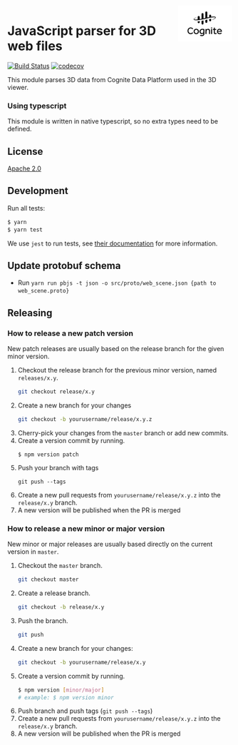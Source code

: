 <a href="https://cognite.com/">
    <img src="./cognite_logo.png" alt="Cognite logo" title="Cognite" align="right" height="80" />
</a>

# JavaScript parser for 3D web files

[![Build Status](https://travis-ci.org/cognitedata/3d-web-parser.svg?branch=master)](https://travis-ci.org/cognitedata/3d-web-parser)
[![codecov](https://codecov.io/gh/cognitedata/3d-web-parser/branch/master/graph/badge.svg)](https://codecov.io/gh/cognitedata/3d-web-parser)

This module parses 3D data from Cognite Data Platform used in the 3D viewer.

### Using typescript

This module is written in native typescript, so no extra types need to be defined.

## License

[Apache 2.0](https://www.apache.org/licenses/LICENSE-2.0)

## Development

Run all tests:

```bash
$ yarn
$ yarn test
```

We use `jest` to run tests, see [their documentation](https://github.com/facebook/jest) for more information.

## Update protobuf schema

- Run `yarn run pbjs -t json -o src/proto/web_scene.json {path to web_scene.proto}`

## Releasing

### How to release a new patch version

New patch releases are usually based on the release branch for the given minor version.

1. Checkout the release branch for the previous minor version, named `releases/x.y`.
    ```bash
    git checkout release/x.y
    ```
2. Create a new branch for your changes
    ```bash
    git checkout -b yourusername/release/x.y.z
    ```
3. Cherry-pick your changes from the `master` branch or add new commits.
4. Create a version commit by running.
    ```
    $ npm version patch
    ```
4. Push your branch with tags
    ```
    git push --tags
    ```
5. Create a new pull requests from `yourusername/release/x.y.z` into the `release/x.y` branch.
6. A new version will be published when the PR is merged

### How to release a new minor or major version

New minor or major releases are usually based directly on the current version in `master`.

1. Checkout the `master` branch.
    ```bash
    git checkout master
    ```
2. Create a release branch.
    ```bash
    git checkout -b release/x.y
    ```
3. Push the branch.
    ```bash
    git push
    ```
4. Create a new branch for your changes:
    ```bash
    git checkout -b yourusername/release/x.y
    ```
5. Create a version commit by running.
    ```bash
    $ npm version [minor/major]
    # example: $ npm version minor
    ```
6. Push branch and push tags (`git push --tags`)
7. Create a new pull requests from `yourusername/release/x.y.z` into the `release/x.y` branch.
8. A new version will be published when the PR is merged
